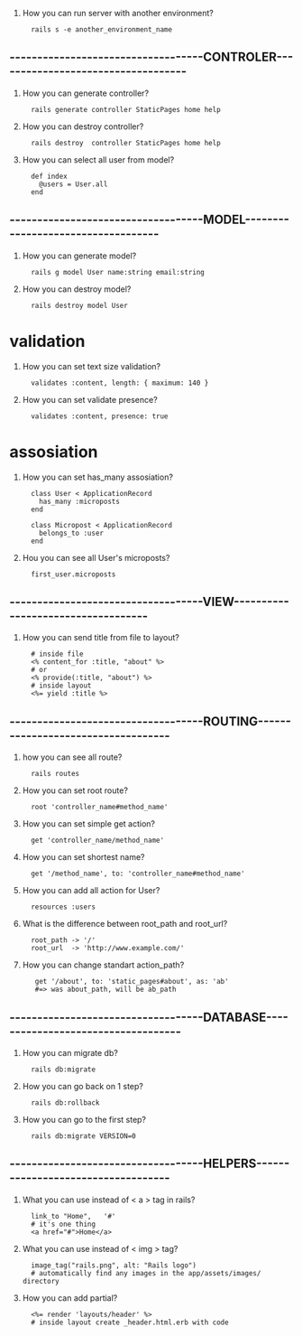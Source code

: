 1. How you can run server with another environment?
         
         rails s -e another_environment_name
## -----------------------------------CONTROLER-----------------------------------
1. How you can generate controller?
         
         rails generate controller StaticPages home help
2. How you can destroy controller?
         
         rails destroy  controller StaticPages home help

1. How you can select all user from model?
         
         def index
           @users = User.all
         end



## -----------------------------------MODEL-----------------------------------
1. How you can generate model?
         
         rails g model User name:string email:string
2. How you can destroy model?
         
         rails destroy model User
# validation

1. How you can set text size validation?
         
         validates :content, length: { maximum: 140 }
2. How you can set validate presence?
         
         validates :content, presence: true
# assosiation
1. How you can set has_many assosiation?
         
         class User < ApplicationRecord
           has_many :microposts
         end
         
         class Micropost < ApplicationRecord
           belongs_to :user
         end
2. Hou you can see all User's microposts?
         
         first_user.microposts

## -----------------------------------VIEW-----------------------------------
1. How you can send title from file to layout?
         
         # inside file
         <% content_for :title, "about" %>
         # or 
         <% provide(:title, "about") %>
         # inside layout
         <%= yield :title %>

## -----------------------------------ROUTING-----------------------------------
1. how you can see all route?
         
         rails routes
1. How you can set root route?
         
         root 'controller_name#method_name'
2. How you can set simple get action?
         
         get 'controller_name/method_name'
2. How you can set shortest name?
         
         get '/method_name', to: 'controller_name#method_name'
2. How you can add all action for User?
         
         resources :users
3. What is the difference between root_path and root_url?
         
         root_path -> '/'
         root_url  -> 'http://www.example.com/'
4. How you can change standart action_path?
         
          get '/about', to: 'static_pages#about', as: 'ab'
          #=> was about_path, will be ab_path

## -----------------------------------DATABASE-----------------------------------
1. How you can migrate db?
         
         rails db:migrate
2. How you can go back on 1 step?
         
         rails db:rollback
3. How you can go to the first step?
         
         rails db:migrate VERSION=0
## -----------------------------------HELPERS-----------------------------------
1. What you can use instead of < a > tag in rails?
         
         link_to "Home",   '#'
         # it's one thing
         <a href="#">Home</a>
2. What you can use instead of < img > tag?
         
         image_tag("rails.png", alt: "Rails logo")
         # automatically find any images in the app/assets/images/ directory
3. How you can add partial?
         
         <%= render 'layouts/header' %>
         # inside layout create _header.html.erb with code
